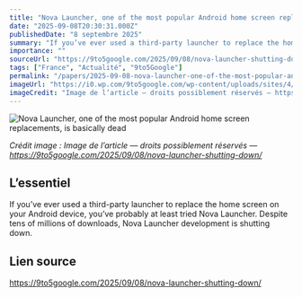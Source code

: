 ```yaml
---
title: "Nova Launcher, one of the most popular Android home screen replacements, is basically dead"
date: "2025-09-08T20:30:31.000Z"
publishedDate: "8 septembre 2025"
summary: "If you’ve ever used a third-party launcher to replace the home screen on your Android device, you’ve probably at least tried Nova Launcher. Despite tens of millions of downloads, Nova Launcher development is shutting down."
importance: ""
sourceUrl: "https://9to5google.com/2025/09/08/nova-launcher-shutting-down/"
tags: ["France", "Actualité", "9to5Google"]
permalink: "/papers/2025-09-08-nova-launcher-one-of-the-most-popular-android-home-screen-replacements-is-basically-dead"
imageUrl: "https://i0.wp.com/9to5google.com/wp-content/uploads/sites/4/2022/03/Nova-Launcher-2.jpg?resize=1200%2C628&quality=82&strip=all&ssl=1"
imageCredit: "Image de l’article — droits possiblement réservés — https://9to5google.com/2025/09/08/nova-launcher-shutting-down/"
---
```


![Nova Launcher, one of the most popular Android home screen replacements, is basically dead](https://i0.wp.com/9to5google.com/wp-content/uploads/sites/4/2022/03/Nova-Launcher-2.jpg?resize=1200%2C628&quality=82&strip=all&ssl=1)

*Crédit image : Image de l’article — droits possiblement réservés — https://9to5google.com/2025/09/08/nova-launcher-shutting-down/*

## L’essentiel

If you’ve ever used a third-party launcher to replace the home screen on your Android device, you’ve probably at least tried Nova Launcher. Despite tens of millions of downloads, Nova Launcher development is shutting down.

## Lien source

https://9to5google.com/2025/09/08/nova-launcher-shutting-down/
